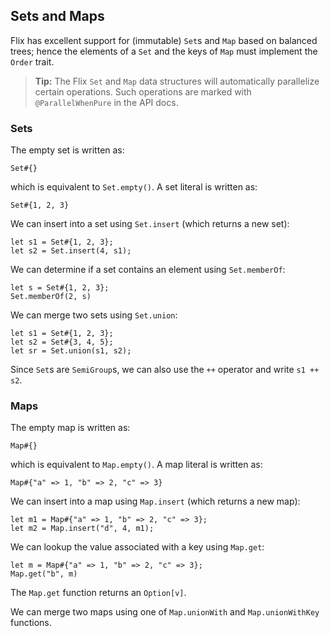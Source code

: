 ## Sets and Maps

Flix has excellent support for (immutable) `Set`s and `Map` based on balanced
trees; hence the elements of a `Set` and the keys of `Map` must implement the
`Order` trait. 

> **Tip:** The Flix `Set` and `Map` data structures will automatically
> parallelize certain operations. Such operations are marked with
> `@ParallelWhenPure` in the API docs. 

### Sets

The empty set is written as:

```flix
Set#{}
```

which is equivalent to `Set.empty()`. A set literal is written as:

```flix
Set#{1, 2, 3}
```

We can insert into a set using `Set.insert` (which returns a new set):

```flix
let s1 = Set#{1, 2, 3};
let s2 = Set.insert(4, s1);
```

We can determine if a set contains an element using `Set.memberOf`:

```flix
let s = Set#{1, 2, 3};
Set.memberOf(2, s)
```

We can merge two sets using `Set.union`:

```flix
let s1 = Set#{1, 2, 3};
let s2 = Set#{3, 4, 5};
let sr = Set.union(s1, s2);
```

Since `Set`s are `SemiGroup`s, we can also use the `++` operator and write `s1
++ s2`. 

### Maps

The empty map is written as:

```flix
Map#{}
```

which is equivalent to `Map.empty()`. A map literal is written as:

```flix
Map#{"a" => 1, "b" => 2, "c" => 3}
```

We can insert into a map using `Map.insert` (which returns a new map):

```flix
let m1 = Map#{"a" => 1, "b" => 2, "c" => 3};
let m2 = Map.insert("d", 4, m1);
```

We can lookup the value associated with a key using `Map.get`:

```flix
let m = Map#{"a" => 1, "b" => 2, "c" => 3};
Map.get("b", m) 
```

The `Map.get` function returns an `Option[v]`.

We can merge two maps using one of `Map.unionWith` and `Map.unionWithKey`
functions.

